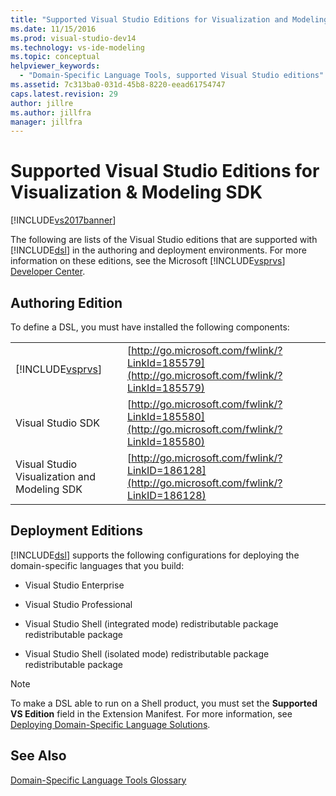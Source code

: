```yaml
---
title: "Supported Visual Studio Editions for Visualization and Modeling SDK | Microsoft Docs"
ms.date: 11/15/2016
ms.prod: visual-studio-dev14
ms.technology: vs-ide-modeling
ms.topic: conceptual
helpviewer_keywords:
  - "Domain-Specific Language Tools, supported Visual Studio editions"
ms.assetid: 7c313ba0-031d-45b8-8220-eead61754747
caps.latest.revision: 29
author: jillre
ms.author: jillfra
manager: jillfra
---
```

# Supported Visual Studio Editions for Visualization &amp; Modeling SDK
[!INCLUDE[vs2017banner](../includes/vs2017banner.md)]

The following are lists of the Visual Studio editions that are supported with [!INCLUDE[dsl](../includes/dsl-md.md)] in the authoring and deployment environments. For more information on these editions, see the Microsoft [!INCLUDE[vsprvs](../includes/vsprvs-md.md)] [Developer Center](http://go.microsoft.com/fwlink/?LinkId=75628).

## Authoring Edition
 To define a DSL, you must have installed the following components:

|||
|-|-|
|[!INCLUDE[vsprvs](../includes/vsprvs-md.md)]|[http://go.microsoft.com/fwlink/?LinkId=185579](http://go.microsoft.com/fwlink/?LinkId=185579)|
|Visual Studio SDK|[http://go.microsoft.com/fwlink/?LinkId=185580](http://go.microsoft.com/fwlink/?LinkId=185580)|
|Visual Studio Visualization and Modeling SDK|[http://go.microsoft.com/fwlink/?LinkID=186128](http://go.microsoft.com/fwlink/?LinkID=186128)|

## Deployment Editions
 [!INCLUDE[dsl](../includes/dsl-md.md)] supports the following configurations for deploying the domain-specific languages that you build:

- Visual Studio Enterprise

- Visual Studio Professional

- Visual Studio Shell (integrated mode) redistributable package redistributable package

- Visual Studio Shell (isolated mode) redistributable package redistributable package

> [!NOTE]
> To make a DSL able to run on a Shell product, you must set the **Supported VS Edition** field in the Extension Manifest. For more information, see [Deploying Domain-Specific Language Solutions](../modeling/deploying-domain-specific-language-solutions.md).

## See Also
 [Domain-Specific Language Tools Glossary](https://msdn.microsoft.com/ca5e84cb-a315-465c-be24-76aa3df276aa)
